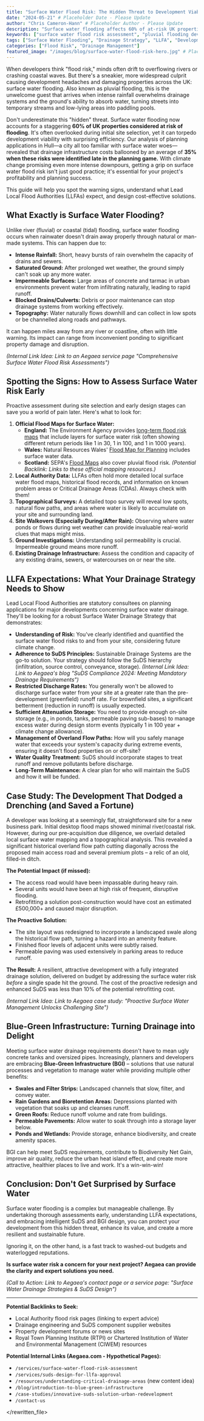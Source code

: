 ```yaml
---
title: "Surface Water Flood Risk: The Hidden Threat to Development Viability"
date: "2024-05-21" # Placeholder Date - Please Update
author: "Chris Cameron-Hann" # Placeholder Author - Please Update
description: "Surface water flooding affects 60% of at-risk UK properties! Learn to assess this hidden threat & design solutions that satisfy LLFAs & protect your development."
keywords: ["surface water flood risk assessment", "pluvial flooding development", "surface water drainage strategy", "LLFA requirements", "overland flow paths", "SuDS surface water"]
tags: ["Surface Water Flooding", "Drainage Strategy", "LLFA", "Development Viability", "SuDS"]
categories: ["Flood Risk", "Drainage Management"]
featured_image: "/images/blog/surface-water-flood-risk-hero.jpg" # Placeholder
---
```


When developers think "flood risk," minds often drift to overflowing rivers or crashing coastal waves. But there's a sneakier, more widespread culprit causing development headaches and damaging properties across the UK: surface water flooding. Also known as pluvial flooding, this is the unwelcome guest that arrives when intense rainfall overwhelms drainage systems and the ground's ability to absorb water, turning streets into temporary streams and low-lying areas into paddling pools.

Don't underestimate this "hidden" threat. Surface water flooding now accounts for a staggering **60% of UK properties considered at risk of flooding**. It's often overlooked during initial site selection, yet it can torpedo development viability with surprising efficiency. Our analysis of planning applications in Hull—a city all too familiar with surface water woes—revealed that drainage infrastructure costs ballooned by an average of **35% when these risks were identified late in the planning game.** With climate change promising even more intense downpours, getting a grip on surface water flood risk isn't just good practice; it's essential for your project's profitability and planning success.

This guide will help you spot the warning signs, understand what Lead Local Flood Authorities (LLFAs) expect, and design cost-effective solutions.

## What Exactly is Surface Water Flooding?

Unlike river (fluvial) or coastal (tidal) flooding, surface water flooding occurs when rainwater doesn't drain away properly through natural or man-made systems. This can happen due to:

*   **Intense Rainfall:** Short, heavy bursts of rain overwhelm the capacity of drains and sewers.
*   **Saturated Ground:** After prolonged wet weather, the ground simply can't soak up any more water.
*   **Impermeable Surfaces:** Large areas of concrete and tarmac in urban environments prevent water from infiltrating naturally, leading to rapid runoff.
*   **Blocked Drains/Culverts:** Debris or poor maintenance can stop drainage systems from working effectively.
*   **Topography:** Water naturally flows downhill and can collect in low spots or be channelled along roads and pathways.

It can happen miles away from any river or coastline, often with little warning. Its impact can range from inconvenient ponding to significant property damage and disruption.

*(Internal Link Idea: Link to an Aegaea service page "Comprehensive Surface Water Flood Risk Assessments")*

## Spotting the Signs: How to Assess Surface Water Risk Early

Proactive assessment during site selection and early design stages can save you a world of pain later. Here's what to look for:

1.  **Official Flood Maps for Surface Water:**
    *   **England:** The Environment Agency provides [long-term flood risk maps](https://www.gov.uk/check-long-term-flood-risk) that include layers for surface water risk (often showing different return periods like 1 in 30, 1 in 100, and 1 in 1000 years).
    *   **Wales:** Natural Resources Wales' [Flood Map for Planning](https://flood-map-for-planning.naturalresources.wales/) includes surface water data.
    *   **Scotland:** SEPA's [Flood Maps](https://map.sepa.org.uk/floodmaps/) also cover pluvial flood risk.
    *(Potential Backlink: Links to these official mapping resources.)*
2.  **Local Authority Data:** LLFAs often hold more detailed local surface water flood maps, historical flood records, and information on known problem areas or Critical Drainage Areas (CDAs). Always check with them!
3.  **Topographical Surveys:** A detailed topo survey will reveal low spots, natural flow paths, and areas where water is likely to accumulate on your site and surrounding land.
4.  **Site Walkovers (Especially During/After Rain):** Observing where water ponds or flows during wet weather can provide invaluable real-world clues that maps might miss.
5.  **Ground Investigations:** Understanding soil permeability is crucial. Impermeable ground means more runoff.
6.  **Existing Drainage Infrastructure:** Assess the condition and capacity of any existing drains, sewers, or watercourses on or near the site.

## LLFA Expectations: What Your Drainage Strategy Needs to Show

Lead Local Flood Authorities are statutory consultees on planning applications for major developments concerning surface water drainage. They'll be looking for a robust Surface Water Drainage Strategy that demonstrates:

*   **Understanding of Risk:** You've clearly identified and quantified the surface water flood risks to and from your site, considering future climate change.
*   **Adherence to SuDS Principles:** Sustainable Drainage Systems are the go-to solution. Your strategy should follow the SuDS hierarchy (infiltration, source control, conveyance, storage).
    *(Internal Link Idea: Link to Aegaea's blog "SuDS Compliance 2024: Meeting Mandatory Drainage Requirements")*
*   **Restricted Discharge Rates:** You generally won't be allowed to discharge surface water from your site at a greater rate than the pre-development (greenfield) runoff rate. For brownfield sites, a significant betterment (reduction in runoff) is usually expected.
*   **Sufficient Attenuation Storage:** You need to provide enough on-site storage (e.g., in ponds, tanks, permeable paving sub-bases) to manage excess water during design storm events (typically 1 in 100 year + climate change allowance).
*   **Management of Overland Flow Paths:** How will you safely manage water that exceeds your system's capacity during extreme events, ensuring it doesn't flood properties on or off-site?
*   **Water Quality Treatment:** SuDS should incorporate stages to treat runoff and remove pollutants before discharge.
*   **Long-Term Maintenance:** A clear plan for who will maintain the SuDS and how it will be funded.

## Case Study: The Development That Dodged a Drenching (and Saved a Fortune)

A developer was looking at a seemingly flat, straightforward site for a new business park. Initial desktop flood maps showed minimal river/coastal risk. However, during our pre-acquisition due diligence, we overlaid detailed local surface water mapping and a topographical analysis. This revealed a significant historical overland flow path cutting diagonally across the proposed main access road and several premium plots – a relic of an old, filled-in ditch.

**The Potential Impact (if missed):**

*   The access road would have been impassable during heavy rain.
*   Several units would have been at high risk of frequent, disruptive flooding.
*   Retrofitting a solution post-construction would have cost an estimated £500,000+ and caused major disruption.

**The Proactive Solution:**

*   The site layout was redesigned to incorporate a landscaped swale along the historical flow path, turning a hazard into an amenity feature.
*   Finished floor levels of adjacent units were subtly raised.
*   Permeable paving was used extensively in parking areas to reduce runoff.

**The Result:** A resilient, attractive development with a fully integrated drainage solution, delivered on budget by addressing the surface water risk *before* a single spade hit the ground. The cost of the proactive redesign and enhanced SuDS was less than 10% of the potential retrofitting cost.

*(Internal Link Idea: Link to Aegaea case study: "Proactive Surface Water Management Unlocks Challenging Site")*

## Blue-Green Infrastructure: Turning Drainage into Delight

Meeting surface water drainage requirements doesn't have to mean ugly concrete tanks and oversized pipes. Increasingly, planners and developers are embracing **Blue-Green Infrastructure (BGI)** – solutions that use natural processes and vegetation to manage water while providing multiple other benefits:

*   **Swales and Filter Strips:** Landscaped channels that slow, filter, and convey water.
*   **Rain Gardens and Bioretention Areas:** Depressions planted with vegetation that soaks up and cleanses runoff.
*   **Green Roofs:** Reduce runoff volume and rate from buildings.
*   **Permeable Pavements:** Allow water to soak through into a storage layer below.
*   **Ponds and Wetlands:** Provide storage, enhance biodiversity, and create amenity spaces.

BGI can help meet SuDS requirements, contribute to Biodiversity Net Gain, improve air quality, reduce the urban heat island effect, and create more attractive, healthier places to live and work. It's a win-win-win!

## Conclusion: Don't Get Surprised by Surface Water

Surface water flooding is a complex but manageable challenge. By undertaking thorough assessments early, understanding LLFA expectations, and embracing intelligent SuDS and BGI design, you can protect your development from this hidden threat, enhance its value, and create a more resilient and sustainable future.

Ignoring it, on the other hand, is a fast track to washed-out budgets and waterlogged reputations.

**Is surface water risk a concern for your next project? Aegaea can provide the clarity and expert solutions you need.**

*(Call to Action: Link to Aegaea's contact page or a service page: "Surface Water Drainage Strategies & SuDS Design")*

---

**Potential Backlinks to Seek:**

*   Local Authority flood risk pages (linking to expert advice)
*   Drainage engineering and SuDS component supplier websites
*   Property development forums or news sites
*   Royal Town Planning Institute (RTPI) or Chartered Institution of Water and Environmental Management (CIWEM) resources

**Potential Internal Links (Aegaea.com - Hypothetical Pages):**

*   `/services/surface-water-flood-risk-assessment`
*   `/services/suds-design-for-llfa-approval`
*   `/resources/understanding-critical-drainage-areas` (new content idea)
*   `/blog/introduction-to-blue-green-infrastructure`
*   `/case-studies/innovative-suds-solution-urban-redevelopment`
*   `/contact-us`


</rewritten_file> 